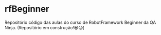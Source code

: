 # rfBeginner
Repositório código das aulas do curso de RobotFramework Beginner da QA Ninja. (Repositório em construção!😎😉)
